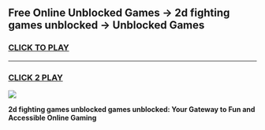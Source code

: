 
## Free Online Unblocked Games → 2d fighting games unblocked → Unblocked Games
<h3>
<a href="https://premium.freeplayer.one?title=2d_fighting_games_unblocked&ref=21F">CLICK TO PLAY</a></h3>
<hr>

<h3>
<a href="https://premium.freeplayer.one?title=2d_fighting_games_unblocked&ref=21F">CLICK 2 PLAY</a>
  
</h3>

<a href="https://premium.freeplayer.one?title=2d_fighting_games_unblocked&ref=21F/"><img src="https://clearcache.store/games.png"></a>


**2d fighting games unblocked games unblocked: Your Gateway to Fun and Accessible Online Gaming**
